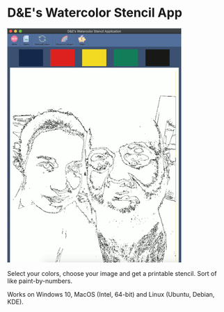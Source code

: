 # D&E's Watercolor Stencil App


![Screeenshots](Screens.gif)

Select your colors, choose your image and get a printable stencil. Sort of like paint-by-numbers.

Works on Windows 10, MacOS (Intel, 64-bit) and Linux (Ubuntu, Debian, KDE).

